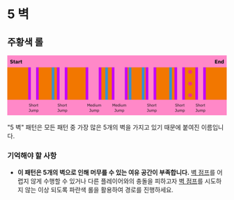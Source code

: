 # 5 벽

## 주황색 롤

![5 Waller Orange](../images/rolls/5-waller-orange-annotated.jpg)

"5 벽" 패턴은 모든 패턴 중 가장 많은 5개의 벽을 가지고 있기 때문에 붙여진 이름입니다.

### 기억해야 할 사항

* **이 패턴은 5개의 벽으로 인해 머무를 수 있는 여유 공간이 부족합니다.** [벽 점프](../advanced/wall-jumps-one-rolling.md/#벽-점프)를 어렵지 않게 수행할 수 있거나 다른 플레이어와의 충돌을 피하고자 [벽 점프](../advanced/wall-jumps-one-rolling.md/#벽-점프)를 시도하지 않는 이상 되도록 파란색 롤을 활용하여 경로를 진행하세요.
